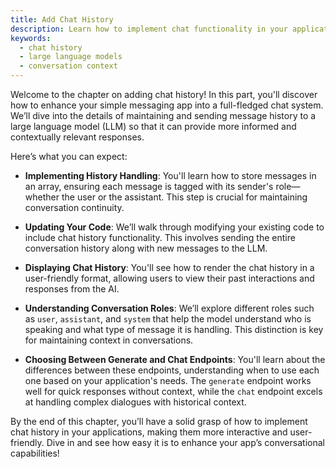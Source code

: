 ```yaml
---
title: Add Chat History
description: Learn how to implement chat functionality in your application by maintaining and sending message history to a language model.
keywords:
  - chat history
  - large language models
  - conversation context
---
```


Welcome to the chapter on adding chat history! In this part, you'll discover how to enhance your simple messaging app into a full-fledged chat system. We’ll dive into the details of maintaining and sending message history to a large language model (LLM) so that it can provide more informed and contextually relevant responses.

Here’s what you can expect:

- **Implementing History Handling**: You'll learn how to store messages in an array, ensuring each message is tagged with its sender's role—whether the user or the assistant. This step is crucial for maintaining conversation continuity.
  
- **Updating Your Code**: We’ll walk through modifying your existing code to include chat history functionality. This involves sending the entire conversation history along with new messages to the LLM.

- **Displaying Chat History**: You'll see how to render the chat history in a user-friendly format, allowing users to view their past interactions and responses from the AI.

- **Understanding Conversation Roles**: We’ll explore different roles such as `user`, `assistant`, and `system` that help the model understand who is speaking and what type of message it is handling. This distinction is key for maintaining context in conversations.

- **Choosing Between Generate and Chat Endpoints**: You'll learn about the differences between these endpoints, understanding when to use each one based on your application's needs. The `generate` endpoint works well for quick responses without context, while the `chat` endpoint excels at handling complex dialogues with historical context.

By the end of this chapter, you’ll have a solid grasp of how to implement chat history in your applications, making them more interactive and user-friendly. Dive in and see how easy it is to enhance your app’s conversational capabilities!